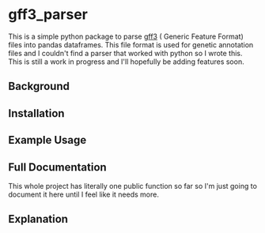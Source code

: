 # gff3_parser

This is a simple python package to parse [gff3](http://gmod.org/wiki/GFF3) ( Generic Feature Format) 
files into pandas dataframes. This file format is used for genetic annotation files and I couldn't find a parser
that worked with python so I wrote this. This is still a work in progress and I'll hopefully be adding 
features soon. 

## Background

## Installation

## Example Usage

## Full Documentation 

This whole project has literally one public function so far so I'm just going to document it here until
I feel like it needs more.

## Explanation


